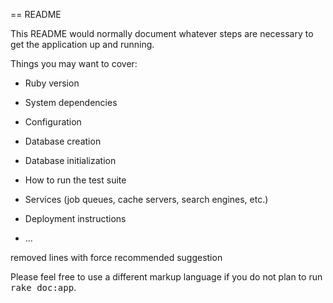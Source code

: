== README

This README would normally document whatever steps are necessary to get the
application up and running.

Things you may want to cover:

* Ruby version

* System dependencies

* Configuration

* Database creation

* Database initialization

* How to run the test suite

* Services (job queues, cache servers, search engines, etc.)

* Deployment instructions

* ...

removed lines with force
recommended suggestion

Please feel free to use a different markup language if you do not plan to run
<tt>rake doc:app</tt>.
